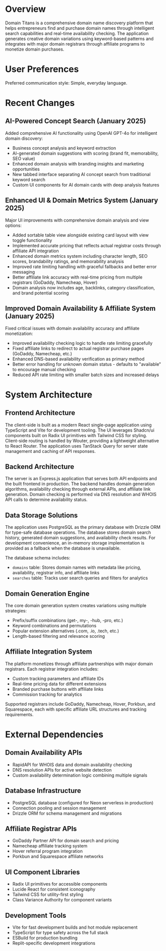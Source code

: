 # Overview

Domain Titans is a comprehensive domain name discovery platform that helps entrepreneurs find and purchase domain names through intelligent search capabilities and real-time availability checking. The application generates creative domain variations using keyword-based patterns and integrates with major domain registrars through affiliate programs to monetize domain purchases.

# User Preferences

Preferred communication style: Simple, everyday language.

# Recent Changes

## AI-Powered Concept Search (January 2025)
Added comprehensive AI functionality using OpenAI GPT-4o for intelligent domain discovery:
- Business concept analysis and keyword extraction
- AI-generated domain suggestions with scoring (brand fit, memorability, SEO value)
- Enhanced domain analysis with branding insights and marketing opportunities
- New tabbed interface separating AI concept search from traditional keyword search
- Custom UI components for AI domain cards with deep analysis features

## Enhanced UI & Domain Metrics System (January 2025)
Major UI improvements with comprehensive domain analysis and view options:
- Added sortable table view alongside existing card layout with view toggle functionality
- Implemented accurate pricing that reflects actual registrar costs through affiliate API integration
- Enhanced domain metrics system including character length, SEO scores, brandability ratings, and memorability analysis
- Improved rate limiting handling with graceful fallbacks and better error messaging
- Better affiliate link accuracy with real-time pricing from multiple registrars (GoDaddy, Namecheap, Hover)
- Domain analysis now includes age, backlinks, category classification, and brand potential scoring

## Improved Domain Availability & Affiliate System (January 2025)
Fixed critical issues with domain availability accuracy and affiliate monetization:
- Improved availability checking logic to handle rate limiting gracefully
- Fixed affiliate links to redirect to actual registrar purchase pages (GoDaddy, Namecheap, etc.)
- Enhanced DNS-based availability verification as primary method
- Better error handling for unknown domain status - defaults to "available" to encourage manual checking
- Reduced API rate limiting with smaller batch sizes and increased delays

# System Architecture

## Frontend Architecture
The client-side is built as a modern React single-page application using TypeScript and Vite for development tooling. The UI leverages Shadcn/ui components built on Radix UI primitives with Tailwind CSS for styling. Client-side routing is handled by Wouter, providing a lightweight alternative to React Router. The application uses TanStack Query for server state management and caching of API responses.

## Backend Architecture
The server is an Express.js application that serves both API endpoints and the built frontend in production. The backend handles domain generation algorithms, availability checking through external APIs, and affiliate link generation. Domain checking is performed via DNS resolution and WHOIS API calls to determine availability status.

## Data Storage Solutions
The application uses PostgreSQL as the primary database with Drizzle ORM for type-safe database operations. The database stores domain search history, generated domain suggestions, and availability check results. For development convenience, an in-memory storage implementation is provided as a fallback when the database is unavailable.

The database schema includes:
- `domains` table: Stores domain names with metadata like pricing, availability, registrar info, and affiliate links
- `searches` table: Tracks user search queries and filters for analytics

## Domain Generation Engine
The core domain generation system creates variations using multiple strategies:
- Prefix/suffix combinations (get-, my-, -hub, -pro, etc.)
- Keyword combinations and permutations
- Popular extension alternatives (.com, .io, .tech, etc.)
- Length-based filtering and relevance scoring

## Affiliate Integration System
The platform monetizes through affiliate partnerships with major domain registrars. Each registrar integration includes:
- Custom tracking parameters and affiliate IDs
- Real-time pricing data for different extensions
- Branded purchase buttons with affiliate links
- Commission tracking for analytics

Supported registrars include GoDaddy, Namecheap, Hover, Porkbun, and Squarespace, each with specific affiliate URL structures and tracking requirements.

# External Dependencies

## Domain Availability APIs
- RapidAPI for WHOIS data and domain availability checking
- DNS resolution APIs for active website detection
- Custom availability determination logic combining multiple signals

## Database Infrastructure
- PostgreSQL database (configured for Neon serverless in production)
- Connection pooling and session management
- Drizzle ORM for schema management and migrations

## Affiliate Registrar APIs
- GoDaddy Partner API for domain search and pricing
- Namecheap affiliate tracking system
- Hover referral program integration
- Porkbun and Squarespace affiliate networks

## UI Component Libraries
- Radix UI primitives for accessible components
- Lucide React for consistent iconography
- Tailwind CSS for utility-first styling
- Class Variance Authority for component variants

## Development Tools
- Vite for fast development builds and hot module replacement
- TypeScript for type safety across the full stack
- ESBuild for production bundling
- Replit-specific development integrations